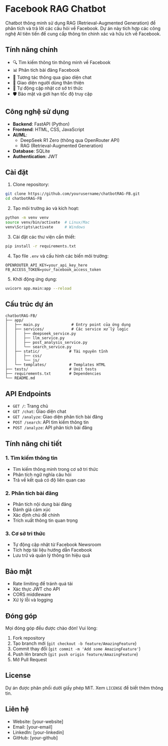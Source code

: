 # Facebook RAG Chatbot

Chatbot thông minh sử dụng RAG (Retrieval-Augmented Generation) để phân tích và trả lời các câu hỏi về Facebook. Dự án này tích hợp các công nghệ AI tiên tiến để cung cấp thông tin chính xác và hữu ích về Facebook.

## Tính năng chính

- 🔍 Tìm kiếm thông tin thông minh về Facebook
- 📊 Phân tích bài đăng Facebook
- 🤖 Tương tác thông qua giao diện chat
- 📱 Giao diện người dùng thân thiện
- 🔄 Tự động cập nhật cơ sở tri thức
- 🛡️ Bảo mật và giới hạn tốc độ truy cập

## Công nghệ sử dụng

- **Backend**: FastAPI (Python)
- **Frontend**: HTML, CSS, JavaScript
- **AI/ML**: 
  - DeepSeek R1 Zero (thông qua OpenRouter API)
  - RAG (Retrieval-Augmented Generation)
- **Database**: SQLite
- **Authentication**: JWT

## Cài đặt

1. Clone repository:
```bash
git clone https://github.com/yourusername/chatbotRAG-FB.git
cd chatbotRAG-FB
```

2. Tạo môi trường ảo và kích hoạt:
```bash
python -m venv venv
source venv/bin/activate  # Linux/Mac
venv\Scripts\activate     # Windows
```

3. Cài đặt các thư viện cần thiết:
```bash
pip install -r requirements.txt
```

4. Tạo file `.env` và cấu hình các biến môi trường:
```env
OPENROUTER_API_KEY=your_api_key_here
FB_ACCESS_TOKEN=your_facebook_access_token
```

5. Khởi động ứng dụng:
```bash
uvicorn app.main:app --reload
```

## Cấu trúc dự án

```
chatbotRAG-FB/
├── app/
│   ├── main.py              # Entry point của ứng dụng
│   ├── services/            # Các service xử lý logic
│   │   ├── deepseek_service.py
│   │   ├── llm_service.py
│   │   ├── post_analysis_service.py
│   │   └── search_service.py
│   ├── static/             # Tài nguyên tĩnh
│   │   ├── css/
│   │   └── js/
│   └── templates/          # Templates HTML
├── tests/                  # Unit tests
├── requirements.txt        # Dependencies
└── README.md
```

## API Endpoints

- `GET /`: Trang chủ
- `GET /chat`: Giao diện chat
- `GET /analyze`: Giao diện phân tích bài đăng
- `POST /search`: API tìm kiếm thông tin
- `POST /analyze`: API phân tích bài đăng

## Tính năng chi tiết

### 1. Tìm kiếm thông tin
- Tìm kiếm thông minh trong cơ sở tri thức
- Phân tích ngữ nghĩa câu hỏi
- Trả về kết quả có độ liên quan cao

### 2. Phân tích bài đăng
- Phân tích nội dung bài đăng
- Đánh giá cảm xúc
- Xác định chủ đề chính
- Trích xuất thông tin quan trọng

### 3. Cơ sở tri thức
- Tự động cập nhật từ Facebook Newsroom
- Tích hợp tài liệu hướng dẫn Facebook
- Lưu trữ và quản lý thông tin hiệu quả

## Bảo mật

- Rate limiting để tránh quá tải
- Xác thực JWT cho API
- CORS middleware
- Xử lý lỗi và logging

## Đóng góp

Mọi đóng góp đều được chào đón! Vui lòng:

1. Fork repository
2. Tạo branch mới (`git checkout -b feature/AmazingFeature`)
3. Commit thay đổi (`git commit -m 'Add some AmazingFeature'`)
4. Push lên branch (`git push origin feature/AmazingFeature`)
5. Mở Pull Request

## License

Dự án được phân phối dưới giấy phép MIT. Xem `LICENSE` để biết thêm thông tin.

## Liên hệ

- Website: [your-website]
- Email: [your-email]
- LinkedIn: [your-linkedin]
- GitHub: [your-github] 